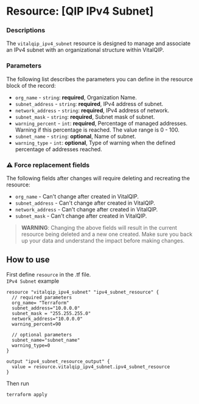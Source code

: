 # Resource: [QIP IPv4 Subnet]

###  Descriptions
The `vitalqip_ipv4_subnet` resource is designed to manage and associate an IPv4 subnet with an organizational structure within VitalQIP.

### Parameters
The following list describes the parameters you can define in the resource block of the record:

* `org_name` - `string`: **required**, Organization Name.
* `subnet_address` - `string`: **required**, IPv4 address of subnet.
* `network_address` - `string`: **required**, IPv4 address of network.
* `subnet_mask` - `string`: **required**, Subnet mask of subnet.
* `warning_percent` - `int`: **required**, Percentage of managed addresses. Warning if this percentage is reached. The value range is 0 - 100.
* `subnet_name` - `string`: **optional**, Name of subnet.
* `warning_type` - `int`: **optional**, Type of warning when the defined percentage of addresses reached.

### ⚠️ Force replacement fields
The following fields after changes will require deleting and recreating the resource:
* `org_name` - Can't change after created in VitalQIP.
* `subnet_address` - Can't change after created in VitalQIP.
* `network_address` - Can't change after created in VitalQIP.
* `subnet_mask` - Can't change after created in VitalQIP.

> **WARNING**: Changing the above fields will result in the current resource being deleted and a new one created. Make sure you back up your data and understand the impact before making changes.

## How to use
First define `resource` in the .tf file.<br>
`IPv4 Subnet` example
```hcl
resource "vitalqip_ipv4_subnet" "ipv4_subnet_resource" {
  // required parameters
  org_name= "Terraform"
  subnet_address="10.0.0.0"
  subnet_mask = "255.255.255.0"
  network_address="10.0.0.0"
  warning_percent=90
  
  // optional parameters
  subnet_name="subnet_name"
  warning_type=0
}

output "ipv4_subnet_resource_output" {
  value = resource.vitalqip_ipv4_subnet.ipv4_subnet_resource
}
```

Then run
```bash
terraform apply
```